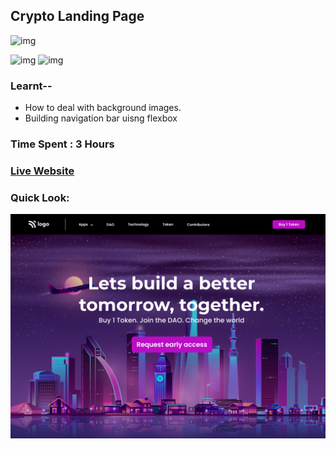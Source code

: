 ## Crypto Landing Page
![img](https://img.shields.io/badge/ineuron-FullStackJS-blue)

![img](https://img.shields.io/badge/HTML-5-brightgreen)
![img](https://img.shields.io/badge/CSS-3-brightgreen)

### Learnt--
- How to deal with background images.
- Building navigation bar uisng flexbox

### Time Spent : 3 Hours

### [Live Website](https://crypto-landing-vivekn.netlify.app/)

### Quick Look:
![img](./5.png)
